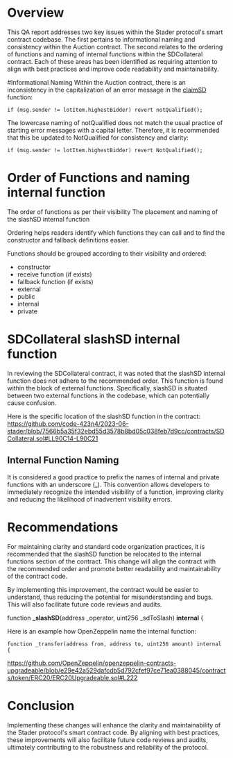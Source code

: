 # Overview
This QA report addresses two key issues within the Stader protocol's smart contract codebase. The first pertains to informational naming and consistency within the Auction contract. The second relates to the ordering of functions and naming of internal functions within the SDCollateral contract. Each of these areas has been identified as requiring attention to align with best practices and improve code readability and maintainability.

#Informational Naming
Within the Auction contract, there is an inconsistency in the capitalization of an error message in the [claimSD](https://github.com/code-423n4/2023-06-stader/blob/7566b5a35f32ebd55d3578b8bd05c038feb7d9cc/contracts/Auction.sol#L83) function:
```
if (msg.sender != lotItem.highestBidder) revert notQualified();
```

The lowercase naming of notQualified does not match the usual practice of starting error messages with a capital letter. Therefore, it is recommended that this be updated to NotQualified for consistency and clarity:
```
if (msg.sender != lotItem.highestBidder) revert NotQualified(); 
```


# Order of Functions and naming internal function
The order of functions as per their visibility
The placement and naming of the slashSD internal function

Ordering helps readers identify which functions they can call and to find the constructor and fallback definitions easier.

Functions should be grouped according to their visibility and ordered:
- constructor
- receive function (if exists)
- fallback function (if exists)
- external
- public
- internal
- private

# SDCollateral slashSD internal function
In reviewing the SDCollateral contract, it was noted that the slashSD internal function does not adhere to the recommended order. This function is found within the block of external functions. Specifically, slashSD is situated between two external functions in the codebase, which can potentially cause confusion.

Here is the specific location of the slashSD function in the contract:
https://github.com/code-423n4/2023-06-stader/blob/7566b5a35f32ebd55d3578b8bd05c038feb7d9cc/contracts/SDCollateral.sol#LL90C14-L90C21

## Internal Function Naming
It is considered a good practice to prefix the names of internal and private functions with an underscore (_). This convention allows developers to immediately recognize the intended visibility of a function, improving clarity and reducing the likelihood of inadvertent visibility errors.


# Recommendations
For maintaining clarity and standard code organization practices, it is recommended that the slashSD function be relocated to the internal functions section of the contract. This change will align the contract with the recommended order and promote better readability and maintainability of the contract code.

By implementing this improvement, the contract would be easier to understand, thus reducing the potential for misunderstanding and bugs. This will also facilitate future code reviews and audits.

function **_slashSD**(address _operator, uint256 _sdToSlash) **internal** {


Here is an example how OpenZeppelin name the internal function:
```
function _transfer(address from, address to, uint256 amount) internal {
```
https://github.com/OpenZeppelin/openzeppelin-contracts-upgradeable/blob/e29e42a529dafcdb5d792cfef97ce71ea0388045/contracts/token/ERC20/ERC20Upgradeable.sol#L222

# Conclusion
Implementing these changes will enhance the clarity and maintainability of the Stader protocol's smart contract code. By aligning with best practices, these improvements will also facilitate future code reviews and audits, ultimately contributing to the robustness and reliability of the protocol.